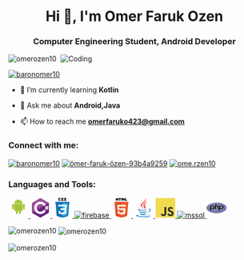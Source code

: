 <h1 align="center">Hi 👋, I'm Omer Faruk Ozen</h1>
<h3 align="center">Computer Engineering Student, Android Developer</h3>

<img align="right" alt="Coding" width="400" src="https://media.tenor.com/Aw2-4sShkCUAAAAd/coding.gif">

<p align="left"> <img src="https://komarev.com/ghpvc/?username=omerozen10&label=Profile%20views&color=0e75b6&style=flat" alt="omerozen10" /> </p>

<p align="left"> <a href="https://twitter.com/baronomer10" target="blank"><img src="https://img.shields.io/twitter/follow/baronomer10?logo=twitter&style=for-the-badge" alt="baronomer10" /></a> </p>

- 🌱 I’m currently learning **Kotlin**

- 💬 Ask me about **Android,Java**

- 📫 How to reach me **omerfaruko423@gmail.com**

<h3 align="left">Connect with me:</h3>
<p align="left">
<a href="https://twitter.com/baronomer10" target="blank"><img align="center" src="https://raw.githubusercontent.com/rahuldkjain/github-profile-readme-generator/master/src/images/icons/Social/twitter.svg" alt="baronomer10" height="30" width="40" /></a>
<a href="https://linkedin.com/in/ömer-faruk-özen-93b4a9259" target="blank"><img align="center" src="https://raw.githubusercontent.com/rahuldkjain/github-profile-readme-generator/master/src/images/icons/Social/linked-in-alt.svg" alt="ömer-faruk-özen-93b4a9259" height="30" width="40" /></a>
<a href="https://instagram.com/ome.rzen10" target="blank"><img align="center" src="https://raw.githubusercontent.com/rahuldkjain/github-profile-readme-generator/master/src/images/icons/Social/instagram.svg" alt="ome.rzen10" height="30" width="40" /></a>
</p>

<h3 align="left">Languages and Tools:</h3>
<p align="left"> <a href="https://developer.android.com" target="_blank" rel="noreferrer"> <img src="https://raw.githubusercontent.com/devicons/devicon/master/icons/android/android-original-wordmark.svg" alt="android" width="40" height="40"/> </a> <a href="https://www.w3schools.com/cs/" target="_blank" rel="noreferrer"> <img src="https://raw.githubusercontent.com/devicons/devicon/master/icons/csharp/csharp-original.svg" alt="csharp" width="40" height="40"/> </a> <a href="https://www.w3schools.com/css/" target="_blank" rel="noreferrer"> <img src="https://raw.githubusercontent.com/devicons/devicon/master/icons/css3/css3-original-wordmark.svg" alt="css3" width="40" height="40"/> </a> <a href="https://firebase.google.com/" target="_blank" rel="noreferrer"> <img src="https://www.vectorlogo.zone/logos/firebase/firebase-icon.svg" alt="firebase" width="40" height="40"/> </a> <a href="https://www.w3.org/html/" target="_blank" rel="noreferrer"> <img src="https://raw.githubusercontent.com/devicons/devicon/master/icons/html5/html5-original-wordmark.svg" alt="html5" width="40" height="40"/> </a> <a href="https://www.java.com" target="_blank" rel="noreferrer"> <img src="https://raw.githubusercontent.com/devicons/devicon/master/icons/java/java-original.svg" alt="java" width="40" height="40"/> </a> <a href="https://developer.mozilla.org/en-US/docs/Web/JavaScript" target="_blank" rel="noreferrer"> <img src="https://raw.githubusercontent.com/devicons/devicon/master/icons/javascript/javascript-original.svg" alt="javascript" width="40" height="40"/> </a> <a href="https://www.microsoft.com/en-us/sql-server" target="_blank" rel="noreferrer"> <img src="https://www.svgrepo.com/show/303229/microsoft-sql-server-logo.svg" alt="mssql" width="40" height="40"/> </a> <a href="https://www.php.net" target="_blank" rel="noreferrer"> <img src="https://raw.githubusercontent.com/devicons/devicon/master/icons/php/php-original.svg" alt="php" width="40" height="40"/> </a> </p> 

<p><img align="left" src="https://github-readme-stats.vercel.app/api/top-langs?username=omerozen10&show_icons=true&locale=en&layout=compact" alt="omerozen10" /></p> 

<p>&nbsp;<img align="center" src="https://github-readme-stats.vercel.app/api?username=omerozen10&show_icons=true&locale=en" alt="omerozen10" /></p> 

<p><img align="center" src="https://github-readme-streak-stats.herokuapp.com/?user=omerozen10&" alt="omerozen10" /></p>
